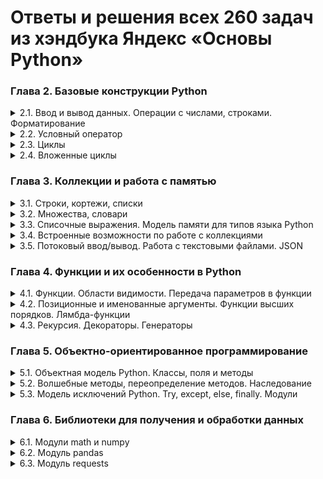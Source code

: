 # Ответы и решения всех 260 задач из хэндбука Яндекс «Основы Python»

### Глава 2. Базовые конструкции Python

<details>
<summary>2.1. Ввод и вывод данных. Операции с числами, строками. Форматирование</summary>

[Решения задач параграфа 2.1](./answers-2.1.md)
```
A. Привет, Яндекс!
B. Привет, всем!
C. Излишняя автоматизация
D. Сдача
E. Магазин
F. Чек
G. Делу — время, потехе — час
H. Наказание
I. Деловая колбаса
J. Детский сад — штаны на лямках
K. Автоматизация игры
L. Интересное сложение
M. Дед Мороз и кофеты
N. Шарики и ручки
O. В ожидании доставки
P. Доставка
Q. Ошибка кассового аппарата
R. Сдача 10
S. Украшение чека
T. Мухи отдельно, котлеты отдельно
```

</details>

<details>
<summary>2.2. Условный оператор</summary>

[Решения задач параграфа 2.2](./answers-2.2.md)
```
A. Просто здравствуй, просто как дела
B. Кто быстрее?
C. Кто быстрее на этот раз?
D. Список победителей
E. Яблоки
F. Сила прокрастинации
G. А роза упала на лапу Азора
H. Зайка — 1
I. Первому игроку приготовиться
J. Лучшая защита — шифрование
K. Красота спасёт мир
L. Музыкальный инструмент
M. Властелин Чисел: Братство общей цифры
N. Властелин Чисел: Две Башни
O. Властелин Чисел: Возвращение Цезаря
P. Легенды велогонок возвращаются: кто быстрее?
Q. Корень зла
R. Территория зла
S. Автоматизация безопасности
T. Зайка — 2
```

</details>

<details>
<summary>2.3. Циклы</summary>

[Решения задач параграфа 2.3](./answers-2.3.md)
```
A. Раз, два, три! Ёлочка, гори!
B. Зайка — 3
C. Считалочка
D. Считалочка 2.0
E. Внимание! Акция!
F. НОД
G. НОК
H. Излишняя автоматизация 2.0
I. Факториал
J. Маршрут построен
K. Цифровая сумма
L. Сильная цифра
M. Первому игроку приготовиться 2.0
N. Простая задача
O. Зайка — 4
P. А роза упала на лапу Азора 2.0
Q. Чётная чистота
R. Простая задача 2.0
S. Игра в «Угадайку»
T. Хайпанём немножечко!
```

</details>

<details>
<summary>2.4. Вложенные циклы</summary>

[Решения задач параграфа 2.4](./answers-2.4.md)
```
A. Таблица умножения
B. Не таблица умножения
C. Новогоднее настроение
D. Суммарная сумма
E. Зайка — 5
F. НОД 2.0
G. На старт! Внимание! Марш!
H. Максимальная сумма
I. Большое число
J. Мы делили апельсин
K. Простая задача 3.0
L. Числовой прямоугольник
M. Числовой прямоугольник 2.0
N. Числовая змейка
O. Числовая змейка 2.0
P. Редизайн таблицы умножения
Q. А роза упала на лапу Азора 3.0
R. Новогоднее настроение 2.0
S. Числовой квадрат
T. Математическая выгода
```

</details>

### Глава 3. Коллекции и работа с памятью

<details>
<summary>3.1. Строки, кортежи, списки</summary>

[Решения задач параграфа 3.1](./answers-3.1.md)
```

```

</details>

<details>
<summary>3.2. Множества, словари</summary>

[Решения задач параграфа 3.2](./answers-3.2.md)
```

```

</details>

<details>
<summary>3.3. Списочные выражения. Модель памяти для типов языка Python</summary>

[Решения задач параграфа 3.3](./answers-3.3.md)
```

```

</details>

<details>
<summary>3.4. Встроенные возможности по работе с коллекциями</summary>

[Решения задач параграфа 3.4](./answers-3.4.md)
```

```

</details>

<details>
<summary>3.5. Потоковый ввод/вывод. Работа с текстовыми файлами. JSON</summary>

[Решения задач параграфа 3.5](./answers-3.5.md)
```

```

</details>

### Глава 4. Функции и их особенности в Python

<details>
<summary>4.1. Функции. Области видимости. Передача параметров в функции</summary>

[Решения задач параграфа 4.1](./answers-4.1.md)
```

```

</details>

<details>
<summary>4.2. Позиционные и именованные аргументы. Функции высших порядков. Лямбда-функции</summary>

[Решения задач параграфа 4.2](./answers-4.2.md)
```

```

</details>

<details>
<summary>4.3. Рекурсия. Декораторы. Генераторы</summary>

[Решения задач параграфа 4.3](./answers-4.3.md)
```

```

</details>

### Глава 5. Объектно-ориентированное программирование

<details>
<summary>5.1. Объектная модель Python. Классы, поля и методы</summary>

[Решения задач параграфа 5.1](./answers-5.1.md)
```

```

</details>

<details>
<summary>5.2. Волшебные методы, переопределение методов. Наследование</summary>

[Решения задач параграфа 5.2](./answers-5.2.md)
```

```

</details>

<details>
<summary>5.3. Модель исключений Python. Try, except, else, finally. Модули</summary>

[Решения задач параграфа 5.3](./answers-5.3.md)
```

```

</details>

### Глава 6. Библиотеки для получения и обработки данных

<details>
<summary>6.1. Модули math и numpy</summary>

[Решения задач параграфа 6.1](./answers-6.1.md)
```

```

</details>

<details>
<summary>6.2. Модуль pandas</summary>

[Решения задач параграфа 6.2](./answers-6.2.md)
```

```

</details>

<details>
<summary>6.3. Модуль requests</summary>

[Решения задач параграфа 6.3](./answers-6.3.md)
```

```

</details>